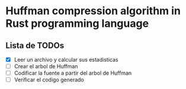 # Huffman compression algorithm in Rust programming language

## Lista de TODOs

 - [X] Leer un archivo y calcular sus estadisticas
 - [ ] Crear el arbol de Huffman
 - [ ] Codificar la fuente a partir del arbol de Huffman
 - [ ] Verificar el codigo generado
